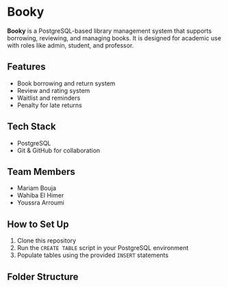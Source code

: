 # Booky

**Booky** is a PostgreSQL-based library management system that supports borrowing, reviewing, and managing books. It is designed for academic use with roles like admin, student, and professor.

## Features
- Book borrowing and return system
- Review and rating system
- Waitlist and reminders
- Penalty for late returns

## Tech Stack
- PostgreSQL
- Git & GitHub for collaboration

## Team Members
- Mariam Bouja
- Wahiba El Himer
- Youssra Arroumi

## How to Set Up
1. Clone this repository
2. Run the `CREATE TABLE` script in your PostgreSQL environment
3. Populate tables using the provided `INSERT` statements

## Folder Structure

